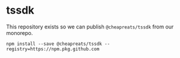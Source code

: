 # tssdk

This repository exists so we can publish `@cheapreats/tssdk` from our monorepo.

```
npm install --save @cheapreats/tssdk --registry=https://npm.pkg.github.com
```
